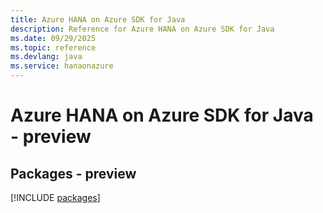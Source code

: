 ```yaml
---
title: Azure HANA on Azure SDK for Java
description: Reference for Azure HANA on Azure SDK for Java
ms.date: 09/29/2025
ms.topic: reference
ms.devlang: java
ms.service: hanaonazure
---
```

# Azure HANA on Azure SDK for Java - preview
## Packages - preview
[!INCLUDE [packages](hana-on-azure-index.md)]